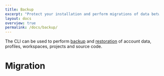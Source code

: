 ```yaml
---
title: Backup
excerpt: "Protect your installation and perform migrations of data between installations."
layout: docs
overview: true
permalink: /docs/backup/
---
```

The CLI can be used to perform [backup](https://codenvy.readme.io/docs/cli#im-backup)  and [restoration](https://codenvy.readme.io/docs/cli#im-restore) of account data, profiles, workspaces, projects and source code.
# Migration  

